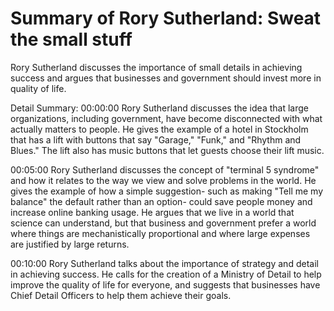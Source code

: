 # Summary of Rory Sutherland: Sweat the small stuff

Rory Sutherland discusses the importance of small details in achieving success and argues that businesses and government should invest more in quality of life.

Detail Summary: 
00:00:00
Rory Sutherland discusses the idea that large organizations, including government, have become disconnected with what actually matters to people. He gives the example of a hotel in Stockholm that has a lift with buttons that say "Garage," "Funk," and "Rhythm and Blues." The lift also has music buttons that let guests choose their lift music.

00:05:00
Rory Sutherland discusses the concept of "terminal 5 syndrome" and how it relates to the way we view and solve problems in the world. He gives the example of how a simple suggestion- such as making "Tell me my balance" the default rather than an option- could save people money and increase online banking usage. He argues that we live in a world that science can understand, but that business and government prefer a world where things are mechanistically proportional and where large expenses are justified by large returns.

00:10:00
Rory Sutherland talks about the importance of strategy and detail in achieving success. He calls for the creation of a Ministry of Detail to help improve the quality of life for everyone, and suggests that businesses have Chief Detail Officers to help them achieve their goals.

